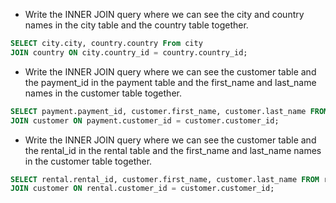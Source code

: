 
* Write the INNER JOIN query where we can see the city and country names in the city table and the country table together.
```sql
SELECT city.city, country.country From city 
JOIN country ON city.country_id = country.country_id;
```
* Write the INNER JOIN query where we can see the customer table and the payment_id in the payment table and the first_name and last_name names in the customer table together.
```sql
SELECT payment.payment_id, customer.first_name, customer.last_name FROM payment
JOIN customer ON payment.customer_id = customer.customer_id;
```
* Write the INNER JOIN query where we can see the customer table and the rental_id in the rental table and the first_name and last_name names in the customer table together.
```sql
SELECT rental.rental_id, customer.first_name, customer.last_name FROM rental
JOIN customer ON rental.customer_id = customer.customer_id;
```
